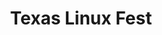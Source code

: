 ---
state: TX
region: DFW
title: Texas Linux Fest
event_url: https://2019.texaslinuxfest.org/
start_date: 2019-05-31
end_date: 2019-06-01
cost: $40 - $60
topics: [ linux ]
---